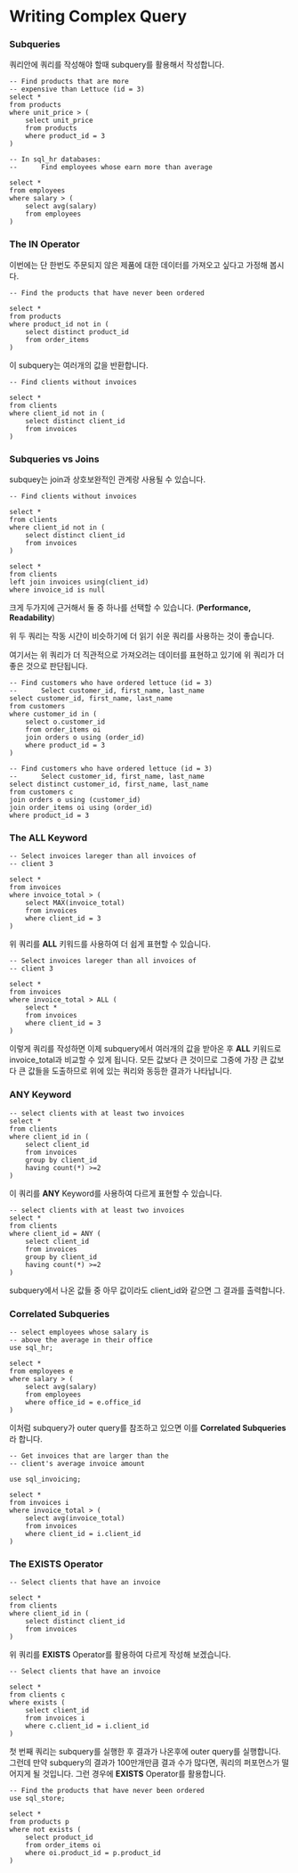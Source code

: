 # Writing Complex Query

### Subqueries

쿼리안에 쿼리를 작성해야 할때 subquery를 활용해서 작성합니다.

```mysql
-- Find products that are more
-- expensive than Lettuce (id = 3)
select *
from products
where unit_price > (
	select unit_price 
    from products
    where product_id = 3
)
```

```mysql
-- In sql_hr databases:
-- 		Find employees whose earn more than average

select *
from employees
where salary > (
	select avg(salary)
    from employees
)
```

### The IN Operator

이번에는 단 한번도 주문되지 않은 제품에 대한 데이터를 가져오고 싶다고 가정해 봅시다.

```mysql
-- Find the products that have never been ordered

select *
from products
where product_id not in (
	select distinct product_id
	from order_items
)
```

이 subquery는 여러개의 값을 반환합니다.

```mysql
-- Find clients without invoices

select *
from clients 
where client_id not in (
	select distinct client_id
    from invoices
)
```

### Subqueries vs Joins

subquey는 join과 상호보완적인 관계랑 사용될 수 있습니다.

```mysql
-- Find clients without invoices

select *
from clients
where client_id not in (
	select distinct client_id
    from invoices
)

select *
from clients
left join invoices using(client_id)
where invoice_id is null
```

크게 두가지에 근거해서 둘 중 하나를 선택할 수 있습니다. (**Performance, Readability**)

위 두 쿼리는 작동 시간이 비슷하기에 더 읽기 쉬운 쿼리를 사용하는 것이 좋습니다.

여기서는 위 쿼리가 더 직관적으로 가져오려는 데이터를 표현하고 있기에 위 쿼리가 더 좋은 것으로 판단됩니다.

```mysql
-- Find customers who have ordered lettuce (id = 3)
-- 		Select customer_id, first_name, last_name
select customer_id, first_name, last_name
from customers
where customer_id in (
	select o.customer_id
    from order_items oi
    join orders o using (order_id)
    where product_id = 3
)
```

```mysql
-- Find customers who have ordered lettuce (id = 3)
-- 		Select customer_id, first_name, last_name
select distinct customer_id, first_name, last_name
from customers c
join orders o using (customer_id)
join order_items oi using (order_id)
where product_id = 3
```

### The ALL Keyword

```mysql
-- Select invoices lareger than all invoices of
-- client 3

select *
from invoices
where invoice_total > (
	select MAX(invoice_total)
	from invoices
	where client_id = 3
)
```

위 쿼리를 **ALL** 키워드를 사용하여 더 쉽게 표현할 수 있습니다. 

```mysql
-- Select invoices lareger than all invoices of
-- client 3

select *
from invoices
where invoice_total > ALL (
	select *
	from invoices
	where client_id = 3
)
```

이렇게 쿼리를 작성하면 이제 subquery에서 여러개의 값을 받아온 후 **ALL** 키워드로 invoice_total과 비교할 수 있게 됩니다. 모든 값보다 큰 것이므로 그중에 가장 큰 값보다 큰 값들을 도출하므로 위에 있는 쿼리와 동등한 결과가 나타납니다.

### ANY Keyword

```mysql
-- select clients with at least two invoices
select *
from clients
where client_id in (
	select client_id
    from invoices
    group by client_id
    having count(*) >=2
)
```

이 쿼리를 **ANY** Keyword를 사용하여 다르게 표현할 수 있습니다.

```mysql
-- select clients with at least two invoices
select *
from clients
where client_id = ANY (
	select client_id
    from invoices
    group by client_id
    having count(*) >=2
)
```

subquery에서 나온 값들 중 아무 값이라도 client_id와 같으면 그 결과를 출력합니다.

### Correlated Subqueries

```mysql
-- select employees whose salary is
-- above the average in their office
use sql_hr;

select *
from employees e
where salary > (
	select avg(salary)
    from employees
    where office_id = e.office_id
)
```

이처럼 subquery가 outer query를 참조하고 있으면 이를 **Correlated Subqueries**라 합니다.

```mysql
-- Get invoices that are larger than the
-- client's average invoice amount

use sql_invoicing;

select *
from invoices i
where invoice_total > (
	select avg(invoice_total)
    from invoices
    where client_id = i.client_id
) 
```

### The EXISTS Operator

```mysql
-- Select clients that have an invoice

select *
from clients
where client_id in (
	select distinct client_id
    from invoices
)
```

위 쿼리를 **EXISTS** Operator를 활용하여 다르게 작성해 보겠습니다.

```mysql
-- Select clients that have an invoice

select *
from clients c
where exists (
	select client_id
    from invoices i
    where c.client_id = i.client_id 
)
```

첫 번째 쿼리는 subquery를 실행한 후 결과가 나온후에 outer query를 실행합니다. 그런데 만약 subquery의 결과가 100만개만큼 결과 수가 많다면, 쿼리의 퍼포먼스가 떨어지게 될 것입니다. 그런 경우에 **EXISTS** Operator를 활용합니다. 

```mysql
-- Find the products that have never been ordered
use sql_store;

select *
from products p
where not exists (
	select product_id
    from order_items oi
    where oi.product_id = p.product_id
)
```

